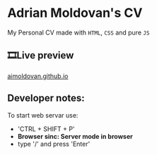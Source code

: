 # Adrian Moldovan's CV

My Personal CV made with `HTML`, `CSS` and pure `JS`

## 🎞Live preview

[aimoldovan.github.io](https://aimoldovan.github.io)

## Developer notes:

To start web servar use:

- 'CTRL + SHIFT + P'
- **Browser sinc: Server mode in browser**
- type '/' and press 'Enter'
